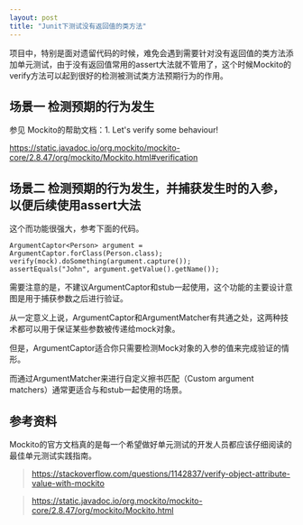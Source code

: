 ```yaml
---
layout: post
title: "Junit下测试没有返回值的类方法"
---
```


项目中，特别是面对遗留代码的时候，难免会遇到需要针对没有返回值的类方法添加单元测试，由于没有返回值常用的assert大法就不管用了，这个时候Mockito的verify方法可以起到很好的检测被测试类方法预期行为的作用。

## 场景一 检测预期的行为发生


参见 Mockito的帮助文档：1. Let's verify some behaviour!

https://static.javadoc.io/org.mockito/mockito-core/2.8.47/org/mockito/Mockito.html#verification

## 场景二 检测预期的行为发生，并捕获发生时的入参，以便后续使用assert大法

这个而功能很强大，参考下面的代码。

    ArgumentCaptor<Person> argument = ArgumentCaptor.forClass(Person.class);
    verify(mock).doSomething(argument.capture());
    assertEquals("John", argument.getValue().getName());
 

需要注意的是，不建议ArgumentCaptor和stub一起使用，这个功能的主要设计意图是用于捕获参数之后进行验证。


从一定意义上说，ArgumentCaptor和ArgumentMatcher有共通之处，这两种技术都可以用于保证某些参数被传递给mock对象。

但是，ArgumentCaptor适合你只需要检测Mock对象的入参的值来完成验证的情形。

而通过ArgumentMatcher来进行自定义擦书匹配（Custom argument matchers）通常更适合与和stub一起使用的场景。


## 参考资料

Mockito的官方文档真的是每一个希望做好单元测试的开发人员都应该仔细阅读的最佳单元测试实践指南。

>https://stackoverflow.com/questions/1142837/verify-object-attribute-value-with-mockito

>https://static.javadoc.io/org.mockito/mockito-core/2.8.47/org/mockito/Mockito.html


